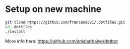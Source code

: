# Setup on new machine

```bash
git clone https://github.com/francescov1/.dotfiles.git
cd .dotfiles
./install
```

More info here: https://github.com/anishathalye/dotbot